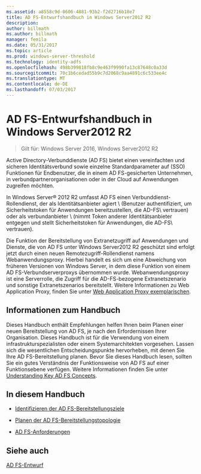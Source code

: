 ```yaml
---
ms.assetid: a8558c9d-0606-4881-93b2-f2d2716b18e7
title: AD FS-Entwurfshandbuch in Windows Server2012 R2
description: 
author: billmath
ms.author: billmath
manager: femila
ms.date: 05/31/2017
ms.topic: article
ms.prod: windows-server-threshold
ms.technology: identity-adfs
ms.openlocfilehash: 498b399818fb8c9e463f9990fa13c87648c0a33d
ms.sourcegitcommit: 70c1b6cedad55b9c7d2068c9aa4891c6c533ee4c
ms.translationtype: MT
ms.contentlocale: de-DE
ms.lasthandoff: 07/03/2017
---
```

# <a name="ad-fs-design-guide-in-windows-server-2012-r2"></a>AD FS-Entwurfshandbuch in Windows Server2012 R2

>Gilt für: Windows Server 2016, Windows Server2012 R2

Active Directory-Verbunddienste \(AD FS\) bietet einen vereinfachten und sicheren Identitätsverbund sowie einzelne Standardparameter auf \(SSO\) Funktionen für Endbenutzer, die in einem AD FS\-gesicherten Unternehmen, in verbundpartnerorganisationen oder in der Cloud auf Anwendungen zugreifen möchten.  
  
In Windows Server® 2012 R2 umfasst AD FS einen Verbunddienst-Rollendienst, der als Identitätsanbieter agiert \ (Benutzer authentifiziert, um Sicherheitstoken für Anwendungen bereitzustellen, die AD-FS\ vertrauen) oder als verbundanbieter \ (nimmt Token anderer Identitätsanbieter entgegen und stellt Sicherheitstoken für Anwendungen, die AD-FS\ vertrauen).  
  
Die Funktion der Bereitstellung von Extranetzugriff auf Anwendungen und Dienste, die von AD FS unter Windows Server2012 R2 geschützt sind erfolgt jetzt durch einen neuen Remotezugriff-Rollendienst namens Webanwendungsproxy. Hierbei handelt es sich um eine Abweichung von früheren Versionen von Windows Server, in dem diese Funktion von einem AD FS-Verbundserverproxys übernommen wurde. Webanwendungsproxy ist eine Serverrolle, die Zugriff für die AD-FS\-bezogene Extranetszenario und sonstige Extranetszenarios bereitstellt. Weitere Informationen zu Web Application Proxy, finden Sie unter [Web Application Proxy exemplarischen](https://technet.microsoft.com/library/dn280944.aspx).  
  
## <a name="about-this-guide"></a>Informationen zum Handbuch  
Dieses Handbuch enthält Empfehlungen helfen Ihnen beim Planen einer neuen Bereitstellung von AD FS, je nach den Erfordernissen Ihrer Organisation. Dieses Handbuch ist für die Verwendung von einem infrastrukturspezialisten oder einem Systemarchitekten vorgesehen. Lassen sich die wesentlichen Entscheidungspunkte hervorheben, mit denen Sie Ihre AD FS-Bereitstellung planen. Bevor Sie dieses Handbuch lesen, sollten Sie ein gutes Verständnis der Funktionsweise von AD FS auf einer Funktionsebene verfügen. Weitere Informationen finden Sie unter [Understanding Key AD FS Concepts](../../ad-fs/technical-reference/Understanding-Key-AD-FS-Concepts.md).  
  
## <a name="in-this-guide"></a>In diesem Handbuch  
  
-   [Identifizieren der AD FS-Bereitstellungsziele](Identify-Your-AD-FS-Deployment-Goals.md)  
  
-   [Planen der AD FS-Bereitstellungstopologie](Plan-Your-AD-FS-Deployment-Topology.md)  
  
-   [AD FS-Anforderungen](AD-FS-Requirements.md)  
  
  
## <a name="see-also"></a>Siehe auch  
[AD FS-Entwurf](../../ad-fs/AD-FS-Design.md)  
  

